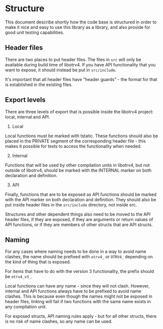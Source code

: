 # Structure

This document describe shortly how the code base is structured in order to make
it nice and easy to use this library as a library, and also provide for good
unit testing capabilities.

## Header files

There are two places to put header files. The files in `src` will only be
available during build time of libotrv4. If you have API functionality that you
want to expose, it should instead be put in `src/include`.

It's important that all header files have "header guards" - the format for that
is established in the existing files.

## Export levels

There are three levels of export that is possible inside the libotrv4 project:
local, internal and API.

1. Local

Local functions must be marked with tstatic. These functions should also be
placed in the PRIVATE segment of the corresponding header file - this makes it
possible for tests to access the functionality when needed.

2. Internal

Functions that will be used by other compilation units in libotrv4, but not
outside of libotrv4, should be marked with the INTERNAL marker on both
declaration and definition.

3. API

Finally, functions that are to be exposed as API functions should be marked with
the API marker on both declaration and definition. They should also be put
inside header files in the `src/include` directory, not inside src.

Structures and other dependent things also need to be moved to the API header
files, if they are exposed, if they are arguments or return
values of API functions, or if they are members of other structs that are API
structs.

## Naming

For any cases where naming needs to be done in a way to avoid name clashes, the
name should be prefixed with `otrv4_` or `OTRV4_` depending on the kind of thing
that is exposed.

For items that have to do with the version 3 functionality, the prefix should be
`otrv4_v3_`.

Local functions can have any name - since they will not clash. However, internal
and API functions always have to be prefixed to avoid name clashes. This is
because even though the names might not be exposed in header files, linking will
fail if two functions with the same name exists in any compilation unit.

For exposed structs, API naming rules apply - but for all other structs, there
is no risk of name clashes, so any name can be used.
